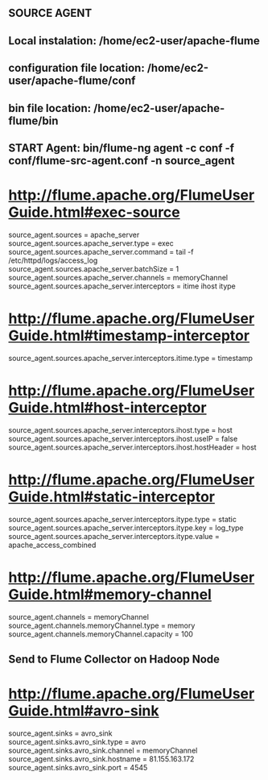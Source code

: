 ## SOURCE AGENT ##  
## Local instalation: /home/ec2-user/apache-flume
## configuration file location:  /home/ec2-user/apache-flume/conf
## bin file location: /home/ec2-user/apache-flume/bin
## START Agent: bin/flume-ng agent -c conf -f conf/flume-src-agent.conf -n source_agent

# http://flume.apache.org/FlumeUserGuide.html#exec-source
source_agent.sources = apache_server  
source_agent.sources.apache_server.type = exec  
source_agent.sources.apache_server.command = tail -f /etc/httpd/logs/access_log  
source_agent.sources.apache_server.batchSize = 1  
source_agent.sources.apache_server.channels = memoryChannel  
source_agent.sources.apache_server.interceptors = itime ihost itype

# http://flume.apache.org/FlumeUserGuide.html#timestamp-interceptor
source_agent.sources.apache_server.interceptors.itime.type = timestamp

# http://flume.apache.org/FlumeUserGuide.html#host-interceptor
source_agent.sources.apache_server.interceptors.ihost.type = host  
source_agent.sources.apache_server.interceptors.ihost.useIP = false  
source_agent.sources.apache_server.interceptors.ihost.hostHeader = host

# http://flume.apache.org/FlumeUserGuide.html#static-interceptor
source_agent.sources.apache_server.interceptors.itype.type = static  
source_agent.sources.apache_server.interceptors.itype.key = log_type  
source_agent.sources.apache_server.interceptors.itype.value = apache_access_combined

# http://flume.apache.org/FlumeUserGuide.html#memory-channel
source_agent.channels = memoryChannel  
source_agent.channels.memoryChannel.type = memory  
source_agent.channels.memoryChannel.capacity = 100

## Send to Flume Collector on Hadoop Node
# http://flume.apache.org/FlumeUserGuide.html#avro-sink
source_agent.sinks = avro_sink  
source_agent.sinks.avro_sink.type = avro  
source_agent.sinks.avro_sink.channel = memoryChannel  
source_agent.sinks.avro_sink.hostname = 81.155.163.172  
source_agent.sinks.avro_sink.port = 4545
